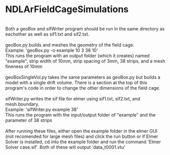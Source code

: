 # NDLArFieldCageSimulations
<br />
Both a geoBox and sifWriter program should be run in the same directory as eachother as well as sif1.txt and sif2.txt.<br />
<br />
geoBox.py builds and meshes the geometry of the field cage.<br />
Example: 'geoBox.py -o example 10 3 38 10'<br />
This runs the program with an output folder (which it creates) named "example", strip width of 10mm, strip spacing of 3mm, 38 strips, and a mesh fineness of 10mm<br />
<br />
geoBoxSingleVol.py takes the same parameters as geoBox.py but builds a model with a single drift volume. There is a section at the top of this program's code in order to change the other dimensions of the field cage.<br />
<br />
sifWriter.py writes the sif file for elmer using sif1.txt, sif2.txt, and mesh.boundary.<br />
Example: 'sifWriter.py example 38'<br />
This runs the program with the input/output folder of "example" and the parameter of 38 strips<br />
<br />
After running these files, either open the example folder in the elmer GUI (not recomended for large mesh files) and click the run button or if Elmer Solver is installed, cd into the example folder and run the command 'Elmer Solver case.sif'. Both of these will output 'data_t0001.vtu'<br />
